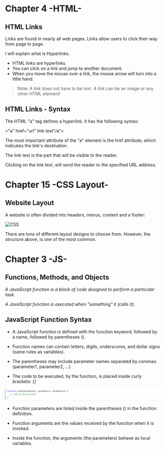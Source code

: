 # Chapter 4 -HTML-
## HTML Links

Links are found in nearly all web pages. Links allow users to click their way from page to page.

I will explain what is Hyperlinks.
- HTML links are hyperlinks.
- You can click on a link and jump to another document.
- When you move the mouse over a link, the mouse arrow will turn into a little hand.
> Note: A link does not have to be text. A link can be an image or any other HTML element!

## HTML Links - Syntax

The HTML "a" tag defines a hyperlink. It has the following syntax:

<"a" href="url" link text"/a">

The most important attribute of the "a" element is the href attribute, which indicates the link's destination.

The link text is the part that will be visible to the reader.

Clicking on the link text, will send the reader to the specified URL address.


# Chapter 15 -CSS Layout-

## Website Layout
A website is often divided into headers, menus, content and a footer:


![CSS ](https://media.geeksforgeeks.org/wp-content/uploads/website_layout-300x268.png "Layout")

There are tons of different layout designs to choose from. However, the structure above, is one of the most common.


# Chapter 3 -JS-
## Functions, Methods, and Objects

*A JavaScript function is a block of code designed to perform a particular task.*

*A JavaScript function is executed when "something"  it (calls it).*

## JavaScript Function Syntax
- A JavaScript function is defined with the function keyword, followed by a name, followed by parentheses ().

- Function names can contain letters, digits, underscores, and dollar signs (same rules as variables).

- The parentheses may include parameter names separated by commas:
(parameter1, parameter2, ...)

- The code to be executed, by the function, is placed inside curly brackets: {}

![JS ](Functions.PNG "Functions")

- Function parameters are listed inside the parentheses () in the function definition.

- Function arguments are the values received by the function when it is invoked.

- Inside the function, the arguments (the parameters) behave as local variables.
